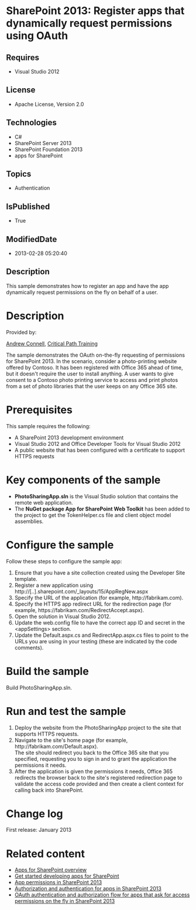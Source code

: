 # SharePoint 2013: Register apps that dynamically request permissions using OAuth
## Requires
* Visual Studio 2012
## License
* Apache License, Version 2.0
## Technologies
* C#
* SharePoint Server 2013
* SharePoint Foundation 2013
* apps for SharePoint
## Topics
* Authentication
## IsPublished
* True
## ModifiedDate
* 2013-02-28 05:20:40
## Description

<p id="header">This sample demonstrates how to register an app and have the app dynamically request permissions on the fly on behalf of a user.</p>
<div id="mainSection">
<div id="mainBody">
<div class="introduction">
<h1 class="heading">Description</h1>
<div class="section" id="sectionSection0">
<p><span class="label">Provided by:</span></p>
</div>
<div class="section" id="sectionSection0">
<p><a href="http://mvp.microsoft.com/en-US/findanmvp/Pages/profile.aspx?MVPID=66531e5c-6ee1-4a68-87b5-c3b2f93db465" target="_blank">Andrew Connell</a>,
<a href="http://www.criticalpathtraining.com" target="_blank">Critical Path Training</a></p>
<p>The sample demonstrates the OAuth on-the-fly requesting of permissions for SharePoint 2013. In the scenario, consider a photo-printing website offered by Contoso. It has been registered with Office 365 ahead of time, but it doesn't require the user to install
 anything. A user wants to give consent to a Contoso photo printing service to access and print photos from a set of photo libraries that the user keeps on any Office 365 site.</p>
</div>
<h1 class="heading">Prerequisites</h1>
<div class="section" id="sectionSection1">
<div>This sample requires the following:</div>
<ul>
<li>
<div>A SharePoint 2013 development environment</div>
</li><li>
<div>Visual Studio 2012 and Office Developer Tools for Visual Studio 2012</div>
</li><li>
<div>A public website that has been configured with a certificate to support HTTPS requests</div>
</li></ul>
</div>
<h1 class="heading">Key components of the sample</h1>
<div class="section" id="sectionSection2">
<ul>
<li>
<div><strong>PhotoSharingApp.sln</strong> is the Visual Studio solution that contains the remote web application.</div>
</li><li>
<div>The <strong>NuGet package App for SharePoint Web Toolkit</strong> has been added to the project to get the TokenHelper.cs file and client object model assemblies.</div>
</li></ul>
</div>
<h1 class="heading">Configure the sample</h1>
<div class="section" id="sectionSection3">
<div>Follow these steps to configure the sample app:</div>
<div class="subSection">
<ol>
<li>
<div>Ensure that you have a site collection created using the <span class="ui">
Developer Site</span> template.</div>
</li><li>
<div>Register a new application using <span class="code">http://[..].sharepoint.com/_layouts/15/AppRegNew.aspx</span></div>
</li><li>
<div>Specify the URL of the application (for example, <span class="code">http://fabrikam.com</span>).</div>
</li><li>
<div>Specify the HTTPS app redirect URL for the redirection page (for example, <span class="code">
https://fabrikam.com/RedirectAccept.aspx</span>).</div>
</li><li>
<div>Open the solution in Visual Studio 2012.</div>
</li><li>
<div>Update the web.config file to have the correct app ID and secret in the <span>
<span class="keyword">&lt;appSettings&gt;</span></span> section.</div>
</li><li>
<div>Update the Default.aspx.cs and RedirectApp.aspx.cs files to point to the URLs you are using in your testing (these are indicated by the code comments).</div>
</li></ol>
</div>
</div>
<h1 class="heading">Build the sample</h1>
<div class="section" id="sectionSection4">
<p>Build <span class="ui">PhotoSharingApp.sln</span>.</p>
</div>
<h1 class="heading">Run and test the sample</h1>
<div class="section" id="sectionSection5">
<div class="subSection">
<ol>
<li>
<div>Deploy the website from the PhotoSharingApp project to the site that supports HTTPS requests.</div>
</li><li>
<div>Navigate to the site's home page (for example, <span class="code">http://fabrikam.com/Default.aspx</span>).</div>
<div>The site should redirect you back to the Office 365 site that you specified, requesting you to sign in and to grant the application the permissions it needs.</div>
</li><li>
<div>After the application is given the permissions it needs, Office 365 redirects the browser back to the site's registered redirection page to validate the access code provided and then create a client context for calling back into SharePoint.</div>
</li></ol>
</div>
</div>
<h1 class="heading">Change log</h1>
<div class="section" id="sectionSection6">
<p>First release: January 2013</p>
</div>
<h1 class="heading">Related content</h1>
<div class="section" id="sectionSection7">
<ul>
<li>
<div><a href="http://msdn.microsoft.com/en-us/library/fp179930.aspx" target="_blank">Apps for SharePoint overview</a></div>
</li><li>
<div><a href="http://msdn.microsoft.com/en-us/library/jj163980.aspx" target="_blank">Get started developing apps for SharePoint</a></div>
</li><li>
<div><a href="http://msdn.microsoft.com/en-us/library/fp142383.aspx" target="_blank">App permissions in SharePoint 2013</a></div>
</li><li>
<div><a href="http://msdn.microsoft.com/en-us/library/fp142384.aspx" target="_blank">Authorization and authentication for apps in SharePoint 2013</a></div>
</li><li>
<div><a href="http://msdn.microsoft.com/en-us/library/jj687470(v=office.15).aspx" target="_blank">OAuth authentication and authorization flow for apps that ask for access permissions on the fly in SharePoint 2013</a></div>
</li></ul>
</div>
</div>
</div>
</div>

